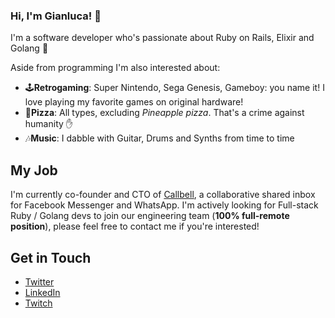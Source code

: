 ### Hi, I'm Gianluca! 👋

I'm a software developer who's passionate about Ruby on Rails, Elixir and Golang 🤖

Aside from programming I'm also interested about:

-  🕹**Retrogaming**: Super Nintendo, Sega Genesis, Gameboy: you name it! I love playing my favorite games on original hardware!
-  🍕**Pizza**: All types, excluding *Pineapple pizza*. That's a crime against humanity ✋
-  🎶**Music**: I dabble with Guitar, Drums and Synths from time to time 

## My Job
I'm currently co-founder and CTO of [Callbell][4], a collaborative shared inbox for Facebook Messenger and WhatsApp. I'm actively looking for Full-stack Ruby / Golang devs to join our engineering team (**100% full-remote position**), please feel free to contact me if you're interested!

## Get in Touch

-  [Twitter][1]
-  [LinkedIn][2]
-  [Twitch][3]

[1]: https://twitter.com/proudlygeek
[2]: https://www.linkedin.com/in/gianlucabargelli/
[3]: https://www.twitch.tv/proudlygeek
[4]: https://www.callbell.eu



<!--
**proudlygeek/proudlygeek** is a ✨ _special_ ✨ repository because its `README.md` (this file) appears on your GitHub profile.

Here are some ideas to get you started:

- 🔭 I’m currently working on ...
- 🌱 I’m currently learning ...
- 👯 I’m looking to collaborate on ...
- 🤔 I’m looking for help with ...
- 💬 Ask me about ...
- 📫 How to reach me: ...
- 😄 Pronouns: ...
- ⚡ Fun fact: ...
-->
